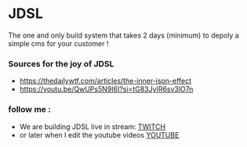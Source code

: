 # JDSL

The one and only build system that takes 2 days (minimum) to depoly a simple cms for your customer !

### Sources for the joy of JDSL
- https://thedailywtf.com/articles/the-inner-json-effect
- https://youtu.be/QwUPs5N9I6I?si=tG83JyIR6sv3lO7n

### follow me :
- We are building JDSL live in stream: [TWITCH](https://www.twitch.tv/lampewebdev)
- or later when I edit the youtube videos [YOUTUBE](https://www.youtube.com/channel/UCYCe4Cnracnq91J0CgoyKAQ)
